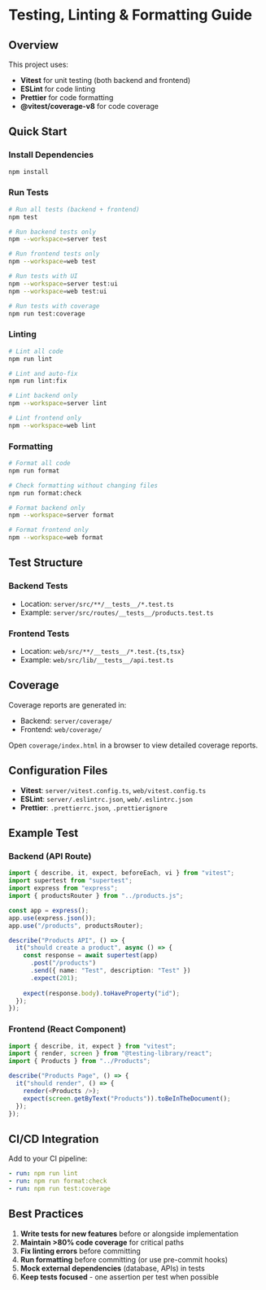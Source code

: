 # Testing, Linting & Formatting Guide

## Overview
This project uses:
- **Vitest** for unit testing (both backend and frontend)
- **ESLint** for code linting
- **Prettier** for code formatting
- **@vitest/coverage-v8** for code coverage

## Quick Start

### Install Dependencies
```bash
npm install
```

### Run Tests
```bash
# Run all tests (backend + frontend)
npm test

# Run backend tests only
npm --workspace=server test

# Run frontend tests only
npm --workspace=web test

# Run tests with UI
npm --workspace=server test:ui
npm --workspace=web test:ui

# Run tests with coverage
npm run test:coverage
```

### Linting
```bash
# Lint all code
npm run lint

# Lint and auto-fix
npm run lint:fix

# Lint backend only
npm --workspace=server lint

# Lint frontend only
npm --workspace=web lint
```

### Formatting
```bash
# Format all code
npm run format

# Check formatting without changing files
npm run format:check

# Format backend only
npm --workspace=server format

# Format frontend only
npm --workspace=web format
```

## Test Structure

### Backend Tests
- Location: `server/src/**/__tests__/*.test.ts`
- Example: `server/src/routes/__tests__/products.test.ts`

### Frontend Tests
- Location: `web/src/**/__tests__/*.test.{ts,tsx}`
- Example: `web/src/lib/__tests__/api.test.ts`

## Coverage

Coverage reports are generated in:
- Backend: `server/coverage/`
- Frontend: `web/coverage/`

Open `coverage/index.html` in a browser to view detailed coverage reports.

## Configuration Files

- **Vitest**: `server/vitest.config.ts`, `web/vitest.config.ts`
- **ESLint**: `server/.eslintrc.json`, `web/.eslintrc.json`
- **Prettier**: `.prettierrc.json`, `.prettierignore`

## Example Test

### Backend (API Route)
```typescript
import { describe, it, expect, beforeEach, vi } from "vitest";
import supertest from "supertest";
import express from "express";
import { productsRouter } from "../products.js";

const app = express();
app.use(express.json());
app.use("/products", productsRouter);

describe("Products API", () => {
  it("should create a product", async () => {
    const response = await supertest(app)
      .post("/products")
      .send({ name: "Test", description: "Test" })
      .expect(201);
    
    expect(response.body).toHaveProperty("id");
  });
});
```

### Frontend (React Component)
```typescript
import { describe, it, expect } from "vitest";
import { render, screen } from "@testing-library/react";
import { Products } from "../Products";

describe("Products Page", () => {
  it("should render", () => {
    render(<Products />);
    expect(screen.getByText("Products")).toBeInTheDocument();
  });
});
```

## CI/CD Integration

Add to your CI pipeline:
```yaml
- run: npm run lint
- run: npm run format:check
- run: npm run test:coverage
```

## Best Practices

1. **Write tests for new features** before or alongside implementation
2. **Maintain >80% code coverage** for critical paths
3. **Fix linting errors** before committing
4. **Run formatting** before committing (or use pre-commit hooks)
5. **Mock external dependencies** (database, APIs) in tests
6. **Keep tests focused** - one assertion per test when possible

